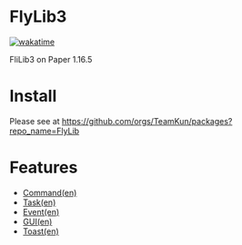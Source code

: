 # FlyLib3
[![wakatime](https://wakatime.com/badge/user/3e1fa685-0d56-45b2-8cd9-2db5b061c34a/project/5a7a4eb8-8db7-4820-bf0b-7ac53d7efd0e.svg)](https://wakatime.com/badge/user/3e1fa685-0d56-45b2-8cd9-2db5b061c34a/project/5a7a4eb8-8db7-4820-bf0b-7ac53d7efd0e) <br/>

FliLib3 on Paper 1.16.5<br/>


# Install 
Please see at https://github.com/orgs/TeamKun/packages?repo_name=FlyLib <br/>

# Features
- [Command(en)](https://github.com/TeamKun/FlyLib/blob/flylib-3/documents/en/Command.md)
- [Task(en)](https://github.com/TeamKun/FlyLib/blob/flylib-3/documents/en/Task.md)
- [Event(en)](https://github.com/TeamKun/FlyLib/blob/flylib-3/documents/en/Event.md)
- [GUI(en)](https://github.com/TeamKun/FlyLib/blob/flylib-3/documents/en/GUI.md)
- [Toast(en)](https://github.com/TeamKun/FlyLib/blob/flylib-3/documents/en/Toast.md)